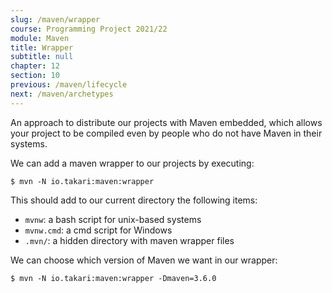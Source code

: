 ```yaml
---
slug: /maven/wrapper
course: Programming Project 2021/22
module: Maven
title: Wrapper
subtitle: null
chapter: 12
section: 10
previous: /maven/lifecycle
next: /maven/archetypes
---
```


An approach to distribute our projects with Maven embedded, which allows your project to be compiled even by people who do not have Maven in their systems.

We can add a maven wrapper to our projects by executing:

```terminal
$ mvn -N io.takari:maven:wrapper
```
  
This should add to our current directory the following items:
- `mvnw`: a bash script for unix-based systems
- `mvnw.cmd`: a cmd script for Windows
- `.mvn/`: a hidden directory with maven wrapper files

We can choose which version of Maven we want in our wrapper:

```terminal
$ mvn -N io.takari:maven:wrapper -Dmaven=3.6.0
```






